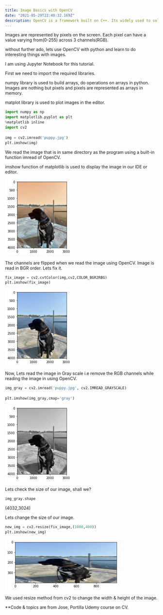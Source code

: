 ```yaml
---
title: Image Basics with OpenCV
date: "2021-05-29T22:40:32.169Z"
description: OpenCV is a framework built on C++. Its widely used to solve computer vision problems.
---
```


Images are represented by pixels on the screen. Each pixel can have a value varying from(0-255) across 3 channels(RGB).

without further ado, lets use OpenCV with python and learn to do interesting things with images.

I am using Jupyter Notebook for this tutorial.

First we need to import the required libraries.

numpy library is used to build arrays, do operations on arrays in python. Images are nothing but pixels and pixels are represented as arrays in memory.

matplot library is used to plot images in the editor.

```python
import numpy as np
import matplotlib.pyplot as plt
%matplotlib inline
import cv2

img = cv2.imread('puppy.jpg')
plt.imshow(img)
```
We read the image that is in same directory as the program using a built-in function imread of OpenCV.

imshow function of matplotlib is used to display the image in our IDE or editor.

![dog image](./dog1.png)

The channels are flipped when we read the image using OpenCV. Image is read in BGR order. Lets fix it.

```python
fix_image = cv2.cvtColor(img,cv2,COLOR_BGR2RBG)
plt.imshow(fix_image)
```
![fixed image](./dog2.png)

Now, Lets read the image in Gray scale i.e remove the RGB channels while reading the image in using OpenCV.

```python
img_gray = cv2.imread('puppy.jpg', cv2.IMREAD_GRAYSCALE)

plt.imshow(img_gray,cmap='gray')
```
![Gray scale image of dog](./dog_gray.png)

Lets check the size of our image, shall we?

```python
img_gray.shape
```
(4032,3024)

Lets change the size of our image.
```python
new_img = cv2.resize(fix_image,(1000,400))
plt.imshow(new_img)
```
![Resized image](./dog_resize.png)

We used resize method from cv2 to change the width & height of the image.

**Code & topics are from Jose, Portilla Udemy course on CV.
